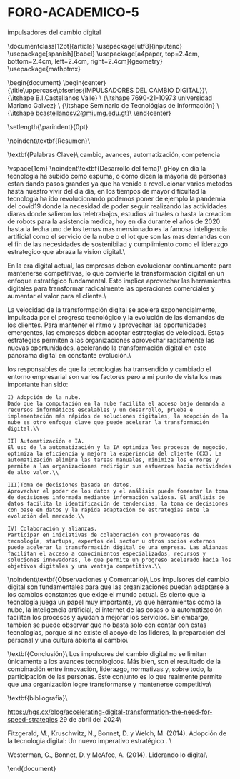 # FORO-ACADEMICO-5
impulsadores del cambio digital


\documentclass[12pt]{article}
\usepackage[utf8]{inputenc}
\usepackage[spanish]{babel}
\usepackage[a4paper, top=2.4cm, bottom=2.4cm, left=2.4cm, right=2.4cm]{geometry}
\usepackage{mathptmx}

\begin{document}
\begin{center}
    {\title\uppercase\bfseries{IMPULSADORES DEL CAMBIO DIGITAL}}\\
    {\itshape B.I.Castellanos Valle} \\
    {\itshape 7690-21-10973 universidad Mariano Galvez} \\
    {\itshape Seminario de Tecnológias de Información} \\
    {\itshape bcastellanosv2@miumg.edu.gt}\\
\end{center}


\setlength{\parindent}{0pt}

\noindent\textbf{Resumen}\\

\textbf{Palabras Clave}\\
cambio, avances, automatización, competencia


\vspace{1em}
\noindent\textbf{Desarrollo del tema}\\
gHoy en dia la tecnologia ha subido como espuma, o como dicen la mayoria de personas estan dando pasos grandes ya que ha venido a revolucionar varios metodos hasta nuestro vivir del dia dia, en los tiempos de mayor dificultad la tecnologia ha ido revolucionando podemos poner de ejemplo la pandemia del covid19 donde la necesidad de poder seguir realizando las actividades diaras donde salieron los teletrabajos, estudios virtuales o hasta la creacion de robots para la asistencia medica, hoy en dia durante el años de 2020 hasta la fecha uno de los temas mas mensionado es la famosa inteligencia artificial como el servicio de la nube o el lot que son las mas demandas con el fin de las necesidades de sostenibilad y cumplimiento como el liderazgo estrategico que abraza la vision digital.\\

En la era digital actual, las empresas deben evolucionar continuamente para mantenerse competitivas, lo que convierte la transformación digital en un enfoque estratégico fundamental. Esto implica aprovechar las herramientas digitales para transformar radicalmente las operaciones comerciales y aumentar el valor para el cliente.\\

La velocidad de la transformación digital se acelera exponencialmente, impulsada por el progreso tecnológico y la evolución de las demandas de los clientes. Para mantener el ritmo y aprovechar las oportunidades emergentes, las empresas deben adoptar estrategias de velocidad. Estas estrategias permiten a las organizaciones aprovechar rápidamente las nuevas oportunidades, acelerando la transformación digital en este panorama digital en constante evolución.\\

los responsables de que la tecnologias ha transendido y cambiado el entorno empresarial son varios factores pero a mi punto de vista los mas importante han sido:

    I) Adopción de la nube.
    Dado que la computación en la nube facilita el acceso bajo demanda a recursos informáticos escalables y un desarrollo, prueba e implementación más rápidos de soluciones digitales, la adopción de la nube es otro enfoque clave que puede acelerar la transformación digital.\\
    
    II) Automatización e IA.
    El uso de la automatización y la IA optimiza los procesos de negocio, optimiza la eficiencia y mejora la experiencia del cliente (CX). La automatización elimina las tareas manuales, minimiza los errores y permite a las organizaciones redirigir sus esfuerzos hacia actividades de alto valor.\\
    
    III)Toma de decisiones basada en datos.
    Aprovechar el poder de los datos y el análisis puede fomentar la toma de decisiones informada mediante información valiosa. El análisis de datos facilita la identificación de tendencias, la toma de decisiones con base en datos y la rápida adaptación de estrategias ante la evolución del mercado.\\

    IV) Colaboración y alianzas.
    Participar en iniciativas de colaboración con proveedores de tecnología, startups, expertos del sector u otros socios externos puede acelerar la transformación digital de una empresa. Las alianzas facilitan el acceso a conocimientos especializados, recursos y soluciones innovadoras, lo que permite un progreso acelerado hacia los objetivos digitales y una ventaja competitiva.\\

\noindent\textbf{Observaciones y Comentario}\\
Los impulsores del cambio digital son fundamentales para que las organizaciones puedan adaptarse a los cambios constantes que exige el mundo actual. Es cierto que la tecnología juega un papel muy importante, ya que herramientas como la nube, la inteligencia artificial, el internet de las cosas o la automatización facilitan los procesos y ayudan a mejorar los servicios. Sin embargo, también se puede observar que no basta solo con contar con estas tecnologías, porque si no existe el apoyo de los líderes, la preparación del personal y una cultura abierta al cambio\\


\textbf{Conclusión}\\
Los impulsores del cambio digital no se limitan únicamente a los avances tecnológicos. Más bien, son el resultado de la combinación entre innovación, liderazgo, normativas y, sobre todo, la participación de las personas. Este conjunto es lo que realmente permite que una organización logre transformarse y mantenerse competitiva\\

\textbf{bibliografia}\\

https://hgs.cx/blog/accelerating-digital-transformation-the-need-for-speed-strategies
29 de abril del 2024\\

Fitzgerald, M., Kruschwitz, N., Bonnet, D. y Welch, M. (2014). Adopción de la tecnología digital: Un nuevo imperativo estratégico . \\

Westerman, G., Bonnet, D. y McAfee, A. (2014). Liderando lo digital\\




\end{document}
